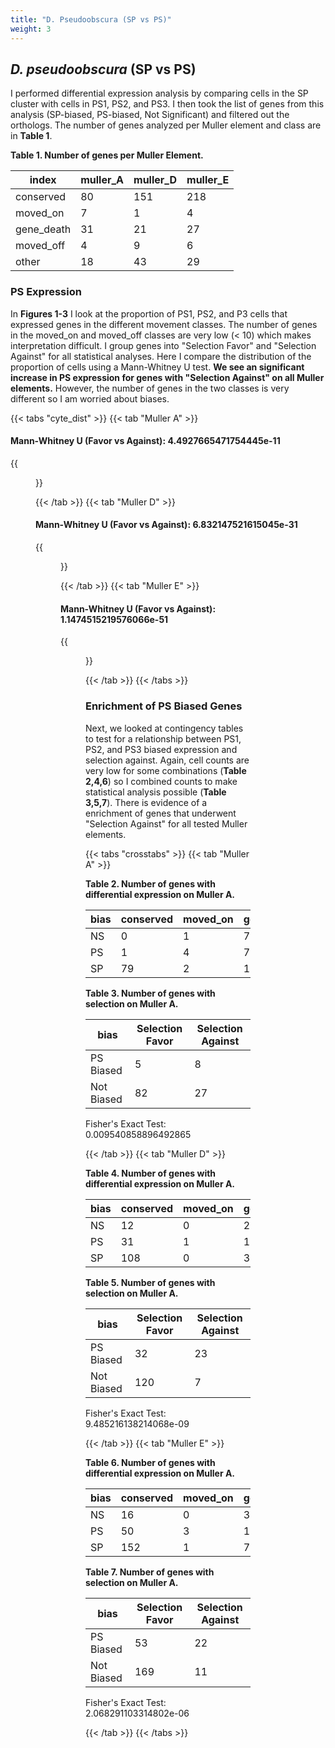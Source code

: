 ```yaml
---
title: "D. Pseudoobscura (SP vs PS)"
weight: 3
---
```


## *D. pseudoobscura* (SP vs PS)

I performed differential expression analysis by comparing cells in the SP cluster with cells in PS1, PS2, and PS3.
I then took the list of genes from this analysis (SP-biased, PS-biased, Not Significant) and filtered out the orthologs.
The number of genes analyzed per Muller element and class are in **Table 1**.

**Table 1. Number of genes per Muller Element.**

| index            |   muller_A |   muller_D |   muller_E |
|------------------|------------|------------|------------|
| conserved        |         80 |        151 |        218 |
| moved_on         |          7 |          1 |          4 |
| gene_death       |         31 |         21 |         27 |
| moved_off        |          4 |          9 |          6 |
| other            |         18 |         43 |         29 |

### PS Expression

In **Figures 1-3** I look at the proportion of PS1, PS2, and P3 cells that expressed genes in the different movement classes.
The number of genes in the moved_on and moved_off classes are very low (< 10) which makes interpretation difficult.
I group genes into "Selection Favor" and "Selection Against" for all statistical analyses.
Here I compare the distribution of the proportion of cells using a Mann-Whitney U test.
**We see an significant increase in PS expression for genes with "Selection Against" on all Muller elements.**
However, the number of genes in the two classes is very different so I am worried about biases.

{{< tabs "cyte_dist" >}}
{{< tab "Muller A" >}}

#### Mann-Whitney U (Favor vs Against): 4.4927665471754445e-11

{{<figure src="../neox_analysis_boxplot_gonia_vs_ps_dpse_muller_A.svg" width="100%"
caption="<b>Figure 1. Gene movement on/off of Muller element A.</b> ">}}

{{< /tab >}}
{{< tab "Muller D" >}}

#### Mann-Whitney U (Favor vs Against): 6.832147521615045e-31

{{<figure src="../neox_analysis_boxplot_gonia_vs_ps_dpse_muller_D.svg" width="100%"
caption="<b>Figure 2. Gene movement on/off of Muller element D.</b>">}}

{{< /tab >}}
{{< tab "Muller E" >}}

#### Mann-Whitney U (Favor vs Against): 1.1474515219576066e-51

{{<figure src="../neox_analysis_boxplot_gonia_vs_ps_dpse_muller_E.svg" width="100%"
caption="<b>Figure 3. Gene movement on/off of Muller element E.</b>">}}

{{< /tab >}}
{{< /tabs >}}

### Enrichment of PS Biased Genes

Next, we looked at contingency tables to test for a relationship between PS1, PS2, and PS3 biased expression and selection against.
Again, cell counts are very low for some combinations (**Table 2,4,6**) so I combined counts to make statistical analysis possible (**Table 3,5,7**).
There is evidence of a enrichment of genes that underwent "Selection Against" for all tested Muller elements.

{{< tabs "crosstabs" >}}
{{< tab "Muller A" >}}

**Table 2. Number of genes with differential expression on Muller A.**

| bias | conserved | moved_on | gene_death | moved_off |
|------|-----------|----------|------------|-----------|
| NS   | 0         | 1        | 7          | 0         |
| PS   | 1         | 4        | 7          | 1         |
| SP   | 79        | 2        | 17         | 3         |

**Table 3. Number of genes with selection on Muller A.**

| bias       | Selection Favor | Selection Against |
|------------|-----------------|-------------------|
| PS Biased  | 5               | 8                 |
| Not Biased | 82              | 27                |

Fisher's Exact Test: 0.009540858896492865

{{< /tab >}}
{{< tab "Muller D" >}}

**Table 4. Number of genes with differential expression on Muller A.**

| bias | conserved | moved_on | gene_death | moved_off |
|------|-----------|----------|------------|-----------|
| NS   | 12        | 0        | 2          | 1         |
| PS   | 31        | 1        | 16         | 7         |
| SP   | 108       | 0        | 3          | 1         |

**Table 5. Number of genes with selection on Muller A.**

| bias       | Selection Favor | Selection Against |
|------------|-----------------|-------------------|
| PS Biased  | 32              | 23                |
| Not Biased | 120             | 7                 |

Fisher's Exact Test: 9.485216138214068e-09

{{< /tab >}}
{{< tab "Muller E" >}}

**Table 6. Number of genes with differential expression on Muller A.**

| bias | conserved | moved_on | gene_death | moved_off |
|------|-----------|----------|------------|-----------|
| NS   | 16        | 0        | 3          | 1         |
| PS   | 50        | 3        | 17         | 5         |
| SP   | 152       | 1        | 7          | 0         |

**Table 7. Number of genes with selection on Muller A.**

| bias       | Selection Favor | Selection Against |
|------------|-----------------|-------------------|
| PS Biased  | 53              | 22                |
| Not Biased | 169             | 11                |

Fisher's Exact Test: 2.068291103314802e-06

{{< /tab >}}
{{< /tabs >}}
